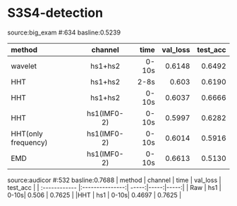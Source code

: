 # S3S4-detection
source:big_exam
#:634
basline:0.5239

| method  | channel  | time | val_loss | test_acc |
| :------------ |:---------------:| -----:|-----:|-----:|
| wavelet | hs1+hs2  | 0-10s| 0.6148   | 0.6492 |
| HHT      | hs1+hs2 | 2-8s | 0.603    | 0.6190 |
| HHT      | hs1+hs2 | 0-10s | 0.6037  | 0.6666 |
| HHT | hs1(IMF0-2)  |    0-10s | 0.5997 | 0.6282|
| HHT(only frequency) | hs1(IMF0-2)  |    0-10s | 0.6014 | 0.5916|
| EMD | hs1(IMF0-2)  |    0-10s | 0.6613 | 0.5130|

source:audicor
#:532
basline:0.7688
| method  | channel  | time | val_loss | test_acc |
| :------------ |:---------------:| -----:|-----:|-----:|
| Raw | hs1  | 0-10s| 0.506   | 0.7625 |
|HHT      | hs1  | 0-10s| 0.4697   | 0.7625 |